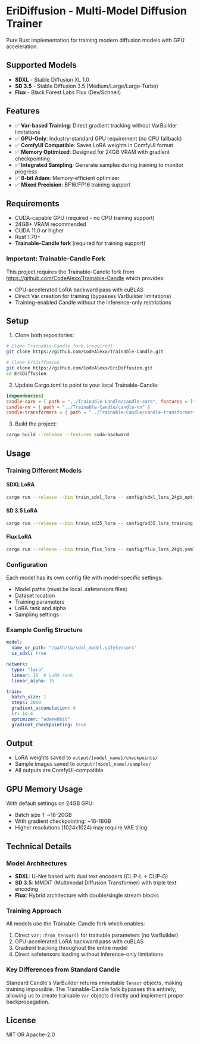 # EriDiffusion - Multi-Model Diffusion Trainer

Pure Rust implementation for training modern diffusion models with GPU acceleration.

## Supported Models

- **SDXL** - Stable Diffusion XL 1.0
- **SD 3.5** - Stable Diffusion 3.5 (Medium/Large/Large-Turbo)  
- **Flux** - Black Forest Labs Flux (Dev/Schnell)

## Features

- ✅ **Var-based Training**: Direct gradient tracking without VarBuilder limitations
- ✅ **GPU-Only**: Industry-standard GPU requirement (no CPU fallback)
- ✅ **ComfyUI Compatible**: Saves LoRA weights in ComfyUI format
- ✅ **Memory Optimized**: Designed for 24GB VRAM with gradient checkpointing
- ✅ **Integrated Sampling**: Generate samples during training to monitor progress
- ✅ **8-bit Adam**: Memory-efficient optimizer
- ✅ **Mixed Precision**: BF16/FP16 training support

## Requirements

- CUDA-capable GPU (required - no CPU training support)
- 24GB+ VRAM recommended
- CUDA 11.0 or higher
- Rust 1.70+
- **Trainable-Candle fork** (required for training support)

### Important: Trainable-Candle Fork

This project requires the Trainable-Candle fork from https://github.com/CodeAlexx/Trainable-Candle which provides:
- GPU-accelerated LoRA backward pass with cuBLAS
- Direct Var creation for training (bypasses VarBuilder limitations)
- Training-enabled Candle without the inference-only restrictions

## Setup

1. Clone both repositories:
```bash
# Clone Trainable-Candle fork (required)
git clone https://github.com/CodeAlexx/Trainable-Candle.git

# Clone EriDiffusion
git clone https://github.com/CodeAlexx/EriDiffusion.git
cd EriDiffusion
```

2. Update Cargo.toml to point to your local Trainable-Candle:
```toml
[dependencies]
candle-core = { path = "../Trainable-Candle/candle-core", features = ["cuda", "cuda-backward"] }
candle-nn = { path = "../Trainable-Candle/candle-nn" }
candle-transformers = { path = "../Trainable-Candle/candle-transformers" }
```

3. Build the project:
```bash
cargo build --release --features cuda-backward
```

## Usage

### Training Different Models

#### SDXL LoRA
```bash
cargo run --release --bin train_sdxl_lora -- config/sdxl_lora_24gb_optimized.yaml
```

#### SD 3.5 LoRA
```bash
cargo run --release --bin train_sd35_lora -- config/sd35_lora_training.yaml
```

#### Flux LoRA
```bash
cargo run --release --bin train_flux_lora -- config/flux_lora_24gb.yaml
```

### Configuration

Each model has its own config file with model-specific settings:
- Model paths (must be local .safetensors files)
- Dataset location
- Training parameters
- LoRA rank and alpha
- Sampling settings

### Example Config Structure

```yaml
model:
  name_or_path: "/path/to/sdxl_model.safetensors"
  is_sdxl: true

network:
  type: "lora"
  linear: 16  # LoRA rank
  linear_alpha: 16

train:
  batch_size: 1
  steps: 2000
  gradient_accumulation: 4
  lr: 1e-4
  optimizer: "adamw8bit"
  gradient_checkpointing: true
```

## Output

- LoRA weights saved to `output/[model_name]/checkpoints/`
- Sample images saved to `output/[model_name]/samples/`
- All outputs are ComfyUI-compatible

## GPU Memory Usage

With default settings on 24GB GPU:
- Batch size 1: ~18-20GB
- With gradient checkpointing: ~16-18GB
- Higher resolutions (1024x1024) may require VAE tiling

## Technical Details

### Model Architectures

- **SDXL**: U-Net based with dual text encoders (CLIP-L + CLIP-G)
- **SD 3.5**: MMDiT (Multimodal Diffusion Transformer) with triple text encoding
- **Flux**: Hybrid architecture with double/single stream blocks

### Training Approach

All models use the Trainable-Candle fork which enables:
1. Direct `Var::from_tensor()` for trainable parameters (no VarBuilder)
2. GPU-accelerated LoRA backward pass with cuBLAS
3. Gradient tracking throughout the entire model
4. Direct safetensors loading without inference-only limitations

### Key Differences from Standard Candle

Standard Candle's VarBuilder returns immutable `Tensor` objects, making training impossible. The Trainable-Candle fork bypasses this entirely, allowing us to create trainable `Var` objects directly and implement proper backpropagation.

## License

MIT OR Apache-2.0